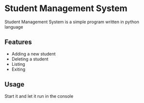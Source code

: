 # Student Management System

Student Management System is a simple program written in python language

## Features
- Adding a new student
- Deleting a student
- Listing
- Exiting

## Usage
Start it and let it run in the console
